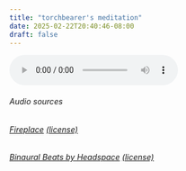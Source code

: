 ```yaml
---
title: "torchbearer's meditation"
date: 2025-02-22T20:40:46-08:00
draft: false
---
```

<audio controls>
  <source src="/audio/meditation5_torchbearer.mp3" type="audio/mp3">
  Your browser does not support the audio element.
</audio>

###### Audio sources
###### [Fireplace](https://www.youtube.com/watch?v=cdKop6aixVE) [(license)](https://creativecommons.org/licenses/by-nc-sa/4.0/)<br>
###### [Binaural Beats by Headspace](https://my.headspace.com/modes/meditate/topic/210) [(license)](https://www.copyright.gov/title17/92chap1.html#107)



